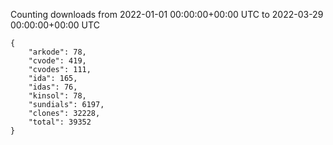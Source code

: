 
Counting downloads from 2022-01-01 00:00:00+00:00 UTC to 2022-03-29 00:00:00+00:00 UTC

```
{
    "arkode": 78,
    "cvode": 419,
    "cvodes": 111,
    "ida": 165,
    "idas": 76,
    "kinsol": 78,
    "sundials": 6197,
    "clones": 32228,
    "total": 39352
}
```
